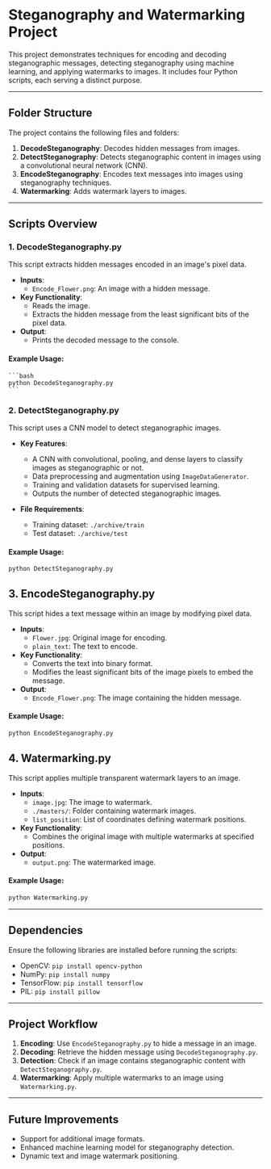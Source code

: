 # Steganography and Watermarking Project

This project demonstrates techniques for encoding and decoding steganographic messages, detecting steganography using machine learning, and applying watermarks to images. It includes four Python scripts, each serving a distinct purpose.

---

## Folder Structure
The project contains the following files and folders:
1. **DecodeSteganography**: Decodes hidden messages from images.
2. **DetectSteganography**: Detects steganographic content in images using a convolutional neural network (CNN).
3. **EncodeSteganography**: Encodes text messages into images using steganography techniques.
4. **Watermarking**: Adds watermark layers to images.

---

## Scripts Overview

### 1. **DecodeSteganography.py**
This script extracts hidden messages encoded in an image's pixel data.

- **Inputs**:
  - `Encode_Flower.png`: An image with a hidden message.
- **Key Functionality**:
  - Reads the image.
  - Extracts the hidden message from the least significant bits of the pixel data.
- **Output**:
  - Prints the decoded message to the console.

#### Example Usage:
    ```bash
    python DecodeSteganography.py
    ```

### 2. **DetectSteganography.py**
This script uses a CNN model to detect steganographic images.

- **Key Features**:
  - A CNN with convolutional, pooling, and dense layers to classify images as steganographic or not.
  - Data preprocessing and augmentation using `ImageDataGenerator`.
  - Training and validation datasets for supervised learning.
  - Outputs the number of detected steganographic images.

- **File Requirements**:
  - Training dataset: `./archive/train`
  - Test dataset: `./archive/test`

#### Example Usage:
  ```bash
  python DetectSteganography.py
  ```

## 3. **EncodeSteganography.py**
This script hides a text message within an image by modifying pixel data.

- **Inputs**:
  - `Flower.jpg`: Original image for encoding.
  - `plain_text`: The text to encode.
- **Key Functionality**:
  - Converts the text into binary format.
  - Modifies the least significant bits of the image pixels to embed the message.
- **Output**:
  - `Encode_Flower.png`: The image containing the hidden message.

#### Example Usage:
  ```bash
  python EncodeSteganography.py
  ```

## 4. **Watermarking.py**
This script applies multiple transparent watermark layers to an image.

- **Inputs**:
  - `image.jpg`: The image to watermark.
  - `./masters/`: Folder containing watermark images.
  - `list_position`: List of coordinates defining watermark positions.
- **Key Functionality**:
  - Combines the original image with multiple watermarks at specified positions.
- **Output**:
  - `output.png`: The watermarked image.

#### Example Usage:
  ```bash
  python Watermarking.py
  ```

---

## Dependencies
Ensure the following libraries are installed before running the scripts:
- OpenCV: `pip install opencv-python`
- NumPy: `pip install numpy`
- TensorFlow: `pip install tensorflow`
- PIL: `pip install pillow`

---

## Project Workflow
1. **Encoding**: Use `EncodeSteganography.py` to hide a message in an image.
2. **Decoding**: Retrieve the hidden message using `DecodeSteganography.py`.
3. **Detection**: Check if an image contains steganographic content with `DetectSteganography.py`.
4. **Watermarking**: Apply multiple watermarks to an image using `Watermarking.py`.

---

## Future Improvements
- Support for additional image formats.
- Enhanced machine learning model for steganography detection.
- Dynamic text and image watermark positioning.



